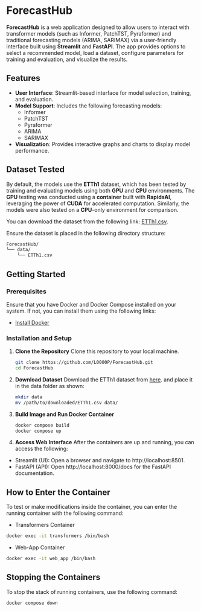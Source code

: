 # ForecastHub
**ForecastHub** is a web application designed to allow users to interact with transformer models 
(such as Informer, PatchTST, Pyraformer) and traditional forecasting models (ARIMA, SARIMAX) 
via a user-friendly interface built using **Streamlit** and **FastAPI**. 
The app provides options to select a recommended model, load a dataset, 
configure parameters for training and evaluation, and visualize the results.

## **Features**
- **User Interface**: Streamlit-based interface for model selection, training, and evaluation.
- **Model Support**: Includes the following forecasting models:
  - Informer
  - PatchTST
  - Pyraformer
  - ARIMA
  - SARIMAX
- **Visualization**: Provides interactive graphs and charts to display model performance.

## **Dataset Tested**
By default, the models use the **ETTh1** dataset, which has been tested by training and evaluating models using both **GPU** and **CPU** environments. The **GPU** testing was conducted using a **container** built with **RapidsAI**, leveraging the power of **CUDA** for accelerated computation. Similarly, the models were also tested on a **CPU**-only environment for comparison.

You can download the dataset from the following link:
[ETTh1.csv](https://github.com/zhouhaoyi/ETDataset/blob/main/ETT-small/ETTh1.csv).

Ensure the dataset is placed in the following directory structure:
```bash
ForecastHub/
└── data/
    └── ETTh1.csv
```

## **Getting Started**

### **Prerequisites**
Ensure that you have Docker and Docker Compose installed on your system. If not, you can install them using the following links:
- [Install Docker](https://docs.docker.com/get-docker/)
  
### **Installation and Setup**
1. **Clone the Repository**
   Clone this repository to your local machine.
   ```bash
   git clone https://github.com/L0000P/ForecastHub.git
   cd ForecastHub
    ```
2. **Download Dataset**
    Download the ETTh1 dataset from [here](https://github.com/zhouhaoyi/ETDataset/blob/main/ETT-small/ETTh1.csv).
    and place it in the data folder as shown:
    ```bash
    mkdir data
    mv /path/to/downloaded/ETTh1.csv data/
    ```
3. **Build Image and Run Docker Container**
    ```bash
    docker compose build
    docker compose up 
    ```
4. **Access Web Interface**  After the containers are up and running, 
   you can access the following:
- Streamlit (UI): Open a browser and navigate to http://localhost:8501.
- FastAPI (API): Open http://localhost:8000/docs for the FastAPI documentation.

## **How to Enter the Container**
To test or make modifications inside the container, you can enter the running container with the following command:

- Transformers Container 
```bash
docker exec -it transformers /bin/bash
```

- Web-App Container 
```bash
docker exec -it web_app /bin/bash
```

## **Stopping the Containers**
To stop the stack of running containers, use the following command:
```bash
docker compose down
``` 